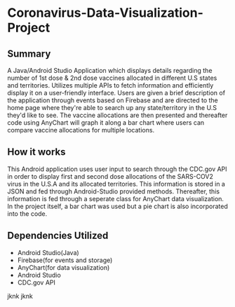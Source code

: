 # Coronavirus-Data-Visualization-Project

<h2>Summary</h2>
 A Java/Android Studio Application which displays details regarding the number of 1st dose & 2nd dose vaccines allocated in different U.S states and territories. Utilizes multiple APIs to fetch information and efficiently display it on a user-friendly interface. Users are given a brief description of the application through events based on Firebase and are directed to the home page where they're able to search up any state/territory in the U.S they'd like to see. The vaccine allocations are then presented and thereafter code using AnyChart will graph it along a bar chart where users can compare vaccine allocations for multiple locations.
 <br>
 <h2>How it works</h2>
 This Android application uses user input to search through the CDC.gov API in order to display first and second dose allocations of the SARS-COV2 virus in the U.S.A and its allocated territories. This information is stored in a JSON and fed through Android-Studio provided methods. Thereafter, this information is fed through a seperate class for AnyChart data visualization. In the project itself, a bar chart was used but a pie chart is also incorporated into the code.
 <br>
 <h2>Dependencies Utilized</h2>
 <ul>
  <li>Android Studio(Java)</li>
  <li>Firebase(for events and storage)</li>
  <li>AnyChart(for data visualization)</li>
  <li>Android Studio</li>
  <li>CDC.gov API</li>

 </ul>
 
 
jknk
jknk

